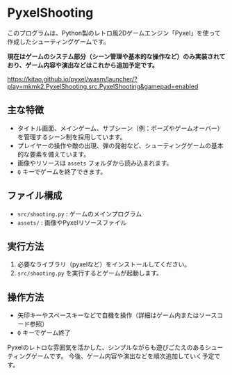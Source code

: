 # PyxelShooting
このプログラムは、Python製のレトロ風2Dゲームエンジン「Pyxel」を使って作成したシューティングゲームです。

**現在はゲームのシステム部分（シーン管理や基本的な操作など）のみ実装されており、ゲーム内容や演出などはこれから追加予定です。**

https://kitao.github.io/pyxel/wasm/launcher/?play=mkmk2.PyxelShooting.src.PyxelShooting&gamepad=enabled

## 主な特徴
- タイトル画面、メインゲーム、サブシーン（例：ポーズやゲームオーバー）を管理するシーン制を採用しています。
- プレイヤーの操作や敵の出現、弾の発射など、シューティングゲームの基本的な要素を備えています。
- 画像やリソースは `assets` フォルダから読み込まれます。
- `Q` キーでゲームを終了できます。

## ファイル構成
- `src/shooting.py` : ゲームのメインプログラム
- `assets/` : 画像やPyxelリソースファイル

## 実行方法
1. 必要なライブラリ（pyxelなど）をインストールしてください。
2. `src/shooting.py` を実行するとゲームが起動します。

## 操作方法
- 矢印キーやスペースキーなどで自機を操作（詳細はゲーム内またはソースコード参照）
- `Q` キーでゲーム終了

Pyxelのレトロな雰囲気を活かした、シンプルながらも遊びごたえのあるシューティングゲームです。
今後、ゲーム内容や演出などを順次追加していく予定です。
